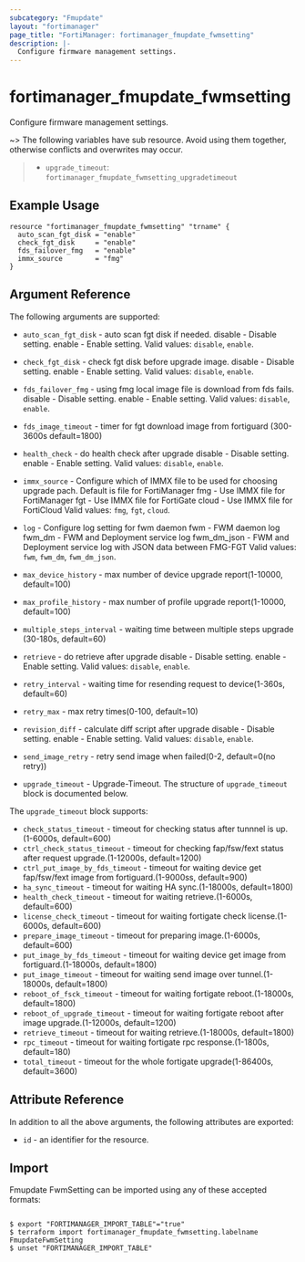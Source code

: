 ```yaml
---
subcategory: "Fmupdate"
layout: "fortimanager"
page_title: "FortiManager: fortimanager_fmupdate_fwmsetting"
description: |-
  Configure firmware management settings.
---
```


# fortimanager_fmupdate_fwmsetting
Configure firmware management settings.

~> The following variables have sub resource. Avoid using them together, otherwise conflicts and overwrites may occur.
>- `upgrade_timeout`: `fortimanager_fmupdate_fwmsetting_upgradetimeout`



## Example Usage

```hcl
resource "fortimanager_fmupdate_fwmsetting" "trname" {
  auto_scan_fgt_disk = "enable"
  check_fgt_disk     = "enable"
  fds_failover_fmg   = "enable"
  immx_source        = "fmg"
}
```

## Argument Reference


The following arguments are supported:


* `auto_scan_fgt_disk` - auto scan fgt disk if needed. disable - Disable setting. enable - Enable setting. Valid values: `disable`, `enable`.

* `check_fgt_disk` - check fgt disk before upgrade image. disable - Disable setting. enable - Enable setting. Valid values: `disable`, `enable`.

* `fds_failover_fmg` - using fmg local image file is download from fds fails. disable - Disable setting. enable - Enable setting. Valid values: `disable`, `enable`.

* `fds_image_timeout` - timer for fgt download image from fortiguard (300-3600s default=1800)
* `health_check` - do health check after upgrade disable - Disable setting. enable - Enable setting. Valid values: `disable`, `enable`.

* `immx_source` - Configure which of IMMX file to be used for choosing upgrade pach. Default is file for FortiManager fmg - Use IMMX file for FortiManager fgt - Use IMMX file for FortiGate cloud - Use IMMX file for FortiCloud Valid values: `fmg`, `fgt`, `cloud`.

* `log` - Configure log setting for fwm daemon fwm - FWM daemon log fwm_dm - FWM and Deployment service log fwm_dm_json - FWM and Deployment service log with JSON data between FMG-FGT Valid values: `fwm`, `fwm_dm`, `fwm_dm_json`.

* `max_device_history` - max number of device upgrade report(1-10000, default=100)
* `max_profile_history` - max number of profile upgrade report(1-10000, default=100)
* `multiple_steps_interval` - waiting time between multiple steps upgrade (30-180s, default=60)
* `retrieve` - do retrieve after upgrade disable - Disable setting. enable - Enable setting. Valid values: `disable`, `enable`.

* `retry_interval` - waiting time for resending request to device(1-360s, default=60)
* `retry_max` - max retry times(0-100, default=10)
* `revision_diff` - calculate diff script after upgrade disable - Disable setting. enable - Enable setting. Valid values: `disable`, `enable`.

* `send_image_retry` - retry send image when failed(0-2, default=0(no retry))
* `upgrade_timeout` - Upgrade-Timeout. The structure of `upgrade_timeout` block is documented below.

The `upgrade_timeout` block supports:

* `check_status_timeout` - timeout for checking status after tunnnel is up.(1-6000s, default=600)
* `ctrl_check_status_timeout` - timeout for checking fap/fsw/fext status after request upgrade.(1-12000s, default=1200)
* `ctrl_put_image_by_fds_timeout` - timeout for waiting device get fap/fsw/fext image from fortiguard.(1-9000ss, default=900)
* `ha_sync_timeout` - timeout for waiting HA sync.(1-18000s, default=1800)
* `health_check_timeout` - timeout for waiting retrieve.(1-6000s, default=600)
* `license_check_timeout` - timeout for waiting fortigate check license.(1-6000s, default=600)
* `prepare_image_timeout` - timeout for preparing image.(1-6000s, default=600)
* `put_image_by_fds_timeout` - timeout for waiting device get image from fortiguard.(1-18000s, default=1800)
* `put_image_timeout` - timeout for waiting send image over tunnel.(1-18000s, default=1800)
* `reboot_of_fsck_timeout` - timeout for waiting fortigate reboot.(1-18000s, default=1800)
* `reboot_of_upgrade_timeout` - timeout for waiting fortigate reboot after image upgrade.(1-12000s, default=1200)
* `retrieve_timeout` - timeout for waiting retrieve.(1-18000s, default=1800)
* `rpc_timeout` - timeout for waiting fortigate rpc response.(1-1800s, default=180)
* `total_timeout` - timeout for the whole fortigate upgrade(1-86400s, default=3600)


## Attribute Reference

In addition to all the above arguments, the following attributes are exported:
* `id` - an identifier for the resource.

## Import

Fmupdate FwmSetting can be imported using any of these accepted formats:
```

$ export "FORTIMANAGER_IMPORT_TABLE"="true"
$ terraform import fortimanager_fmupdate_fwmsetting.labelname FmupdateFwmSetting
$ unset "FORTIMANAGER_IMPORT_TABLE"
```

